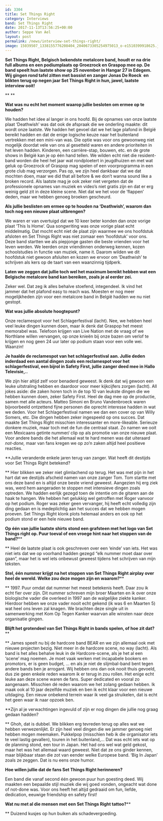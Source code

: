 ```yaml
---
id: 3304
title: Set Things Right
category: Interviews
band: Set Things Right
date: 2017-11-13T13:56:25+00:00
author: Seppe Van Ael
layout: post
permalink: /news/interview-set-things-right/
image: 15039507_1338155776208404_2040673305254975013_o-e1510399918625.jpg
---
```

**Set Things Right, Belgisch bekendste metalcore band, houdt er na drie full albums en een podiumplaats op Groezrock en Graspop mee op. De band speelt hun laatste show op 25 november in Hangar 27 in Edegem.  Wij gingen rond tafel zitten met bassist en zanger Jonas De Roeck  en blikten terug op negen jaar Set Things Right in hun, jawel, laatste interview ooit!**

** **

**Wat was nu echt het moment waarop jullie besloten om ermee op te houden?**
  
We hadden het idee al langer in ons hoofd. Bij de opnames van onze laatste plaat ‘Deathwish’ was dat ook de afspraak die we onderling maakte: dit wordt onze laatste. We hadden het gevoel dat we het lage plafond in België bereikt hadden en dat de enige logische keuze naar het buitenland vertrekken met een mini-van was. Die optie was voor ons gewoonweg niet mogelijk doordat vele van ons al gesetteld waren en andere prioriteiten in het leven hadden. Kinderen, een carrière-stap, bouwen, etc. en de grote shows in België kan je op één hand tellen. We wilden echt niet die resident-band worden die heel het jaar wat rondploetert in jeugdhuizen en met wat geluk op Groezrock of Graspop mag spelen of een voorprogramma in een grote club mag verzorgen. Pas op, we zijn heel dankbaar dat we dat mochten doen, maar we did that all before & we don’t wanna sound like a broken record. Als laatste mag je ook zeker niet vergeten dat de professionele opnames van muziek en video’s niet gratis zijn en dat er erg weinig geld zit in deze kleine scene. Niet dat we het voor de ‘flappen’ deden, maar we hebben genoeg broeken gescheurd.

**Als jullie beslisten om ermee op te houden na ‘Deathwish’, waarom dan toch nog een nieuwe plaat uitbrengen?**
  
We waren er van overtuigd dat we 10 keer beter konden dan onze vorige plaat ‘This Is Home’. Qua songwriting was onze vorige plaat echt middelmatig. Dat mocht echt niet de plaat zijn waarmee we ons hoofdstuk afsloten en Set Things Right was niet zomaar een ‘hoofdstuk’ voor ons. Deze band startten we als piepjonge gasten die beste vrienden voor het leven werden. We leerden onze vriendinnen onderweg kennen, kozen schoolstudies in functie van muziek, name it. Daarom wilden we dit hoofdstuk niet gewoon afsluiten en kozen we ervoor om ‘Deathwish’ te schrijven als kers op de taart van een waanzinnig tijdperk.

**Laten we zeggen dat jullie toch wel het maximum bereikt hebben wat een Belgische metalcore band kan bereiken, zoals je al eerder zei.**
  
Zeker wel. Dat zeg ik alles behalve stoefend, integendeel. Ik vind het jammer dat het plafond easy to reach was. Moesten er nog meer mogelijkheden zijn voor een metalcore band in België hadden we nu niet gestopt.

**Wat was jullie absolute hoogtepunt?**
  
Onze reclamespot voor het Schlagerfestival (lacht). Nee, we hebben heel veel leuke dingen kunnen doen, maar ik denk dat Graspop het meest memorabel was. Telefoon krijgen van Live Nation met de vraag of we Northlane willen vervangen, op onze knieën bij onze bazen om verlof te krijgen en nog geen 24 uur later op podium staan voor een volle wei. Waanzin!

**Je haalde de reclamespot van het schlagerfestival aan. Jullie deden inderdaad een aantal dingen zoals een reclamespot voor het schlagerfestival, een bijrol in Safety First, jullie zanger deed mee in Hallo Televisie,..**
  
We zijn hier altijd zelf voor benaderd geweest. Ik denk dat wij gewoon een leuke uitstraling hebben en daardoor voor meer kijkcijfers zorgen (lacht). All jokes aside: die zaken horen toch in de top 10 van leukste dingen die we hebben kunnen doen, zeker Safety First. Heel de dag mee op de productie, samen met alle acteurs. Matteo Simoni en Bruno Vandenbroeck waren bijvoorbeeld ontzettend fijne personen die oprecht interesse hadden in wat we deden. Voor het Schlagerfestival namen we dan een cover op van Willy Somers, etc. Die dingen hebben zeker ingespeeld op ons succes. Dat maakte Set Things Right misschien interessanter en more-likeable. Serieuze donkere muziek, maar toch met de fun die centraal staat. Zo namen we ooit een Mexicaans getinte nummer/ clip op als promotie van onze nieuwe plaat. Voor andere bands die het allemaal wat te hard menen was dat uiteraard _not-done,_ maar van fans kregen we op zo’n zaken altijd heel positieve reacties.

**Jullie veranderde enkele jaren terug van zanger. Wat heeft dit destijds voor Set Things Right betekend?
  
** Hier blikken we zeker niet glimlachend op terug. Het was met pijn in het hart dat we destijds afscheid namen van onze zanger Tom. Tom startte met ons deze band en is altijd onze beste vriend geweest. Aangezien hij erg ziek was, werd hem aangeraden te stoppen met intensieve dingen zoals optreden. We hadden eerlijk gezegd toen de intentie om de gitaren aan de haak te hangen. We hebben het gelukkig wel getroffen met Roger vanvoor op het podium. Roger was zeker geen vervanger, hij heeft echt volledig zijn ding gedaan en is medeplichtig aan het succes dat we hebben mogen proeven. Set Things Right klonk plots helemaal anders en ook op het podium stond er een hele nieuwe band.

**Op één van jullie laatste shirts stond een grafsteen met het logo van Set Things right op. Puur toeval of een vroege hint naar het stoppen van de band?****
  
** Heel de laatste plaat is ook geschreven over een ‘einde’ van iets. Het was niet iets dat we op voorhand hadden gezegd &#8220;elk nummer moet daar over gaan&#8221;, maar het is wel iets onbewust geweest tijdens het schrijven van mijn teksten.

**Stel, één nummer krijgt na het stoppen van Set Things Right airplay over heel de wereld. Welke zou deze mogen zijn en waarom?****
  
** 1997. Puur omdat dat nummer het meest betekenis heeft. Daar zou ik echt fier over zijn. Dit nummer schreven mijn broer Maarten en ik over onze biologische vader die overleed in 1997 aan de walgelijke ziekte kanker. Hierdoor hebben we onze vader nooit echt gekend (ik was 6 en Maarten 5) wat heel ons leven zal knagen. We brachten deze single uit in samenwerking met Kom Op Tegen Kanker waarvan alle winsten naar deze organisatie gingen.

**Blijft het grotendeel van Set Things Right in bands spelen, of hoe zit dat?****
  
** James speelt nu bij de hardcore band BEAR en we zijn allemaal ook met nieuwe projecten bezig. Niet meer in de hardcore scene, no way (lacht). Als band is het alles behalve leuk in de Hardcore-scene, als je het al een ‘scene’ mag noemen. Je moet vaak werken met incapabele bookers en promotors, er is geen budget, … en als je niet de slijmbal-band bent tegen andere bands ben je arrogant. Wij hebben ons dan ook nooit thuis gevoeld, dus zie geen enkele reden waarom ik er terug in zou rollen. Het enige echt leuke aan deze scene waren de fans. Super dedicated en vooral zo aangenaam. Misschien dé reden waarom we het zolang gedaan hebben. Ik maak ook al 10 jaar dezelfde muziek en ben ik echt klaar voor een nieuwe uitdaging. Een nieuw onbekend terrein waar ik veel ga struikelen, dat is echt het geen waar ik naar opzoek ben.

**Zijn al je verwachtingen ingevuld of zijn er nog dingen die jullie nog graag gedaan hadden?
  
** Ghoh, dat is dubbel. We blikken erg tevreden terug op alles wat we hebben verwezenlijkt. Er zijn heel veel dingen die we jammer genoeg niet hebben mogen meemaken. Pukkelpop (misschien heb ik die organisator iets te veel lastig gevallen), touren in het buitenland,… Dat was echt iets wat op de planning stond, een tour in Japan. Het had ons wel wat geld gekost, maar het was het allemaal waard geweest. Niet dat ze ons ginder kennen, maar blijkbaar staan die zot van eender welke Europese band. ‘Big In Japan’ zoals ze zeggen. Dat is nu eens onze humor.

**Hoe willen jullie dat de fans Set Things Right herinneren?**
  
Een band die vanaf second één gewoon puur hun goesting deed. Wij maakten een bepaalde stijl muziek die wij goed vonden, ongeacht wat done of not-done was. Voor ons heeft het altijd gedraaid om fun, liefde, dedication, eeuwige friendship en safety first!

**Wat nu met al die mensen met een Set Things Right tattoo?****
  
** Duizend kusjes op hun buiken als schadevergoeding.
